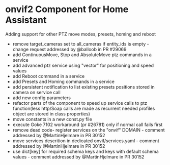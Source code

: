 # onvif2 Component for Home Assistant

Adding support for other PTZ move modes, presets, homing and reboot

- remove target_cameras set to all_cameras if entity_ids is empty - change request addressed by @balloob in PR #29069
- add ContinuousMove, Stop and AbsoluteMove ptz commands in a service
- add advanced ptz service using "vector" for positioning and speed values
- add Reboot command in a service
- add Presets and Homing commands in a service
- add persistent notification to list existing presets positions stored in camera on service call
- add new config parameters
- refactor parts of the component to speed up service calls to ptz function(less http/Soap calls are made as recurrent needed profiles object are stored in class properties)
- move constants in a new const.py file
- execute Goke 7102 workaround (pr #26781) only if normal call fails first
- remove dead code- register services on the "onvif" DOMAIN - comment addressed by @MartinHjelmare in PR 30152
- move services descrition in dedicated onvif/services.yaml - comment addressed by @MartinHjelmare in PR 30152
- use dict[key] for required schema keys and keys with default schema values - comment addressed by @MartinHjelmare in PR 30152


